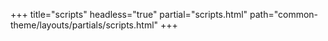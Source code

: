 +++
title="scripts"
headless="true"
partial="scripts.html"
path="common-theme/layouts/partials/scripts.html"
+++


